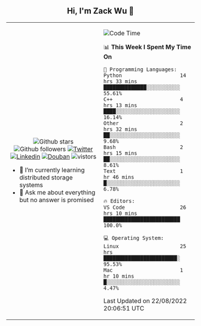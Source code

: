 <h2 align="center"> Hi, I'm Zack Wu 👋 </h2>

<table>
    <tr>
        <td valign="center" width="50%">
            <p align="center">
              <img src="https://img.shields.io/github/stars/izackwu?style=social" alt="Github stars" />
              <img src="https://img.shields.io/github/followers/izackwu?style=social" alt="Github followers" />
              <a href="https://twitter.com/_zackwu"><img src="https://img.shields.io/badge/@__zackwu-1DA1F2?style=flat&logo=Twitter&logoColor=white" alt="Twitter"/></a>
              <a href="https://www.linkedin.com/in/izackwu/?locale=en_US"><img src="https://img.shields.io/badge/@izackwu-0073b1?style=flat&logo=LinkedIn&logoColor=white" alt="Linkedin" /></a>
              <a href="https://www.douban.com/people/keith1"><img src="https://img.shields.io/badge/@keith1-007722?style=flat&logo=Douban&logoColor=white" alt="Douban" /></a>
              <img src="https://visitor-badge.glitch.me/badge?page_id=keithnull" alt="vistors" />
            </p>
            <ul>
                <li>🌱 I’m currently learning distributed storage systems</li>
                <li>💬 Ask me about everything but no answer is promised</li>
            </ul>
        </td>
       <td valign="top" width="50%">
    
<!--START_SECTION:waka-->
![Code Time](http://img.shields.io/badge/Code%20Time-1%2C981%20hrs%2014%20mins-blue)

📊 **This Week I Spent My Time On** 

```text
💬 Programming Languages: 
Python                   14 hrs 33 mins      ██████████████░░░░░░░░░░░   55.61% 
C++                      4 hrs 13 mins       ████░░░░░░░░░░░░░░░░░░░░░   16.14% 
Other                    2 hrs 32 mins       ██░░░░░░░░░░░░░░░░░░░░░░░   9.68% 
Bash                     2 hrs 15 mins       ██░░░░░░░░░░░░░░░░░░░░░░░   8.61% 
Text                     1 hr 46 mins        █░░░░░░░░░░░░░░░░░░░░░░░░   6.78%

🔥 Editors: 
VS Code                  26 hrs 10 mins      █████████████████████████   100.0%

💻 Operating System: 
Linux                    25 hrs              ████████████████████████░   95.53% 
Mac                      1 hr 10 mins        █░░░░░░░░░░░░░░░░░░░░░░░░   4.47%

```


 Last Updated on 22/08/2022 20:06:51 UTC
<!--END_SECTION:waka-->
</td></tr>
</table>


